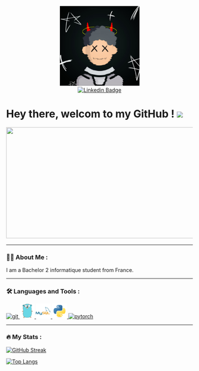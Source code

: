 <div id="header" align="center">
  <img src="Photo_profile.jpeg" width="215"/>
</div>

<div id="badges"  align="center">
  <a href="https://www.linkedin.com/in/tom-calvo-b12200294/">
    <img style="width: 100px; heigth: 100%" src="https://logos-world.net/wp-content/uploads/2020/06/Linkedin-Logo-2003-700x394.png" alt="Linkedin Badge"/>
  </a>
</div>

<h1>
  Hey there, welcom to my GitHub !
  <img src="https://media.giphy.com/media/hvRJCLFzcasrR4ia7z/giphy.gif" width="30px"/>
</h1>

<div align="center">
  <img src="https://media.giphy.com/media/bpmNf92LmkoMw/giphy.gif" width="600" height="300"/>
</div>

---

### :woman_technologist: About Me :
I am a Bachelor 2 informatique student from France.

---

### :hammer_and_wrench: Languages and Tools :
<p align="left"> <a href="https://git-scm.com/" target="_blank" rel="noreferrer"> <img src="https://www.vectorlogo.zone/logos/git-scm/git-scm-icon.svg" alt="git" width="40" height="40"/> </a> <a href="https://golang.org" target="_blank" rel="noreferrer"> <img src="https://raw.githubusercontent.com/devicons/devicon/master/icons/go/go-original.svg" alt="go" width="40" height="40"/> </a> <a href="https://www.mysql.com/" target="_blank" rel="noreferrer"> <img src="https://raw.githubusercontent.com/devicons/devicon/master/icons/mysql/mysql-original-wordmark.svg" alt="mysql" width="40" height="40"/> </a> <a href="https://www.python.org" target="_blank" rel="noreferrer"> <img src="https://raw.githubusercontent.com/devicons/devicon/master/icons/python/python-original.svg" alt="python" width="40" height="40"/> </a> <a href="https://pytorch.org/" target="_blank" rel="noreferrer"> <img src="https://www.vectorlogo.zone/logos/pytorch/pytorch-icon.svg" alt="pytorch" width="40" height="40"/> </a> </p>

---

### :fire: My Stats :
[![GitHub Streak](http://github-readme-streak-stats.herokuapp.com?user=CalvoTom&theme=dark&background=000000)](https://git.io/streak-stats)

[![Top Langs](https://github-readme-stats.vercel.app/api/top-langs/?username=CalvoTom&layout=compact&theme=vision-friendly-dark)](https://github.com/anuraghazra/github-readme-stats)
